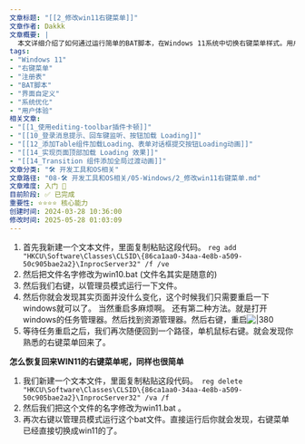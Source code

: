 ```yaml
---
文章标题: "[[2_修改win11右键菜单]]" 
文章作者: Dakkk
文章概要: |
  本文详细介绍了如何通过运行简单的BAT脚本，在Windows 11系统中切换右键菜单样式。用户可以轻松地将Win11的精简右键菜单恢复为Win10的详细菜单，并通过类似方法再次切换回Win11样式，操作便捷，有效提升用户体验。
tags:
- "Windows 11"
- "右键菜单"
- "注册表"
- "BAT脚本"
- "界面自定义"
- "系统优化"
- "用户体验"
相关文章:
- "[[1_使用editing-toolbar插件卡顿]]"
- "[[10_登录消息提示、回车键监听、按钮加载 Loading]]"
- "[[12_添加Table组件加载Loading、表单对话框提交按钮Loading动画]]"
- "[[14_实现页面顶部加载 Loading 效果]]"
- "[[14_Transition 组件添加全局过渡动画]]"
文章分类: "🛠️ 开发工具和OS相关"
文章路径: "08-🛠️ 开发工具和OS相关/05-Windows/2_修改win11右键菜单.md"
文章难度: 入门 🌱
目前阶段: ✅ 已完成
重要性: ⭐⭐⭐⭐ 核心能力
创建时间: 2024-03-28 10:36:00
修改时间: 2025-05-28 01:03:09
---
```


1. 首先我新建一个文本文件，里面复制粘贴这段代码。 `reg add "HKCU\Software\Classes\CLSID\{86ca1aa0-34aa-4e8b-a509-50c905bae2a2}\InprocServer32" /f /ve`
2. 然后把文件名字修改为win10.bat (文件名其实是随意的)
3. 然后我们右键，以管理员模式运行一下文件。
4. 然后你就会发现其实页面并没什么变化，这个时候我们只需要重启一下windows就可以了。 当然重启多麻烦啊。 还有第二种方法。就是打开windows的任务管理器。然后找到资源管理器。然后右键，重启![|380](https://my-obsidian-image.oss-cn-guangzhou.aliyuncs.com/2024/04/5e1d101e267db649eb5e0f4176f4936a.png)
5. 等待任务重启之后，我们再次随便回到一个路径，单机鼠标右键。就会发现你熟悉的右键菜单回来了。

**怎么恢复回来WIN11的右键菜单呢，同样也很简单**


1. 我们新建一个文本文件，里面复制粘贴这段代码。` reg delete "HKCU\Software\Classes\CLSID\{86ca1aa0-34aa-4e8b-a509-50c905bae2a2}\InprocServer32" /va /f`
2. 然后我们把这个文件的名字修改为win11.bat 。
3. 再次右键以管理员模式运行这个bat文件。直接运行后你就会发现，右键菜单已经直接切换成win11的了。



